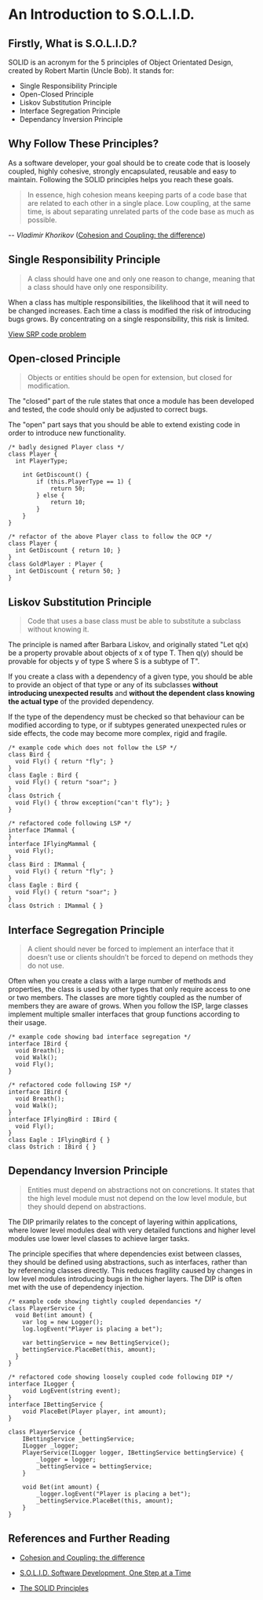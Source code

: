 # An Introduction to S.O.L.I.D.

## Firstly, What is S.O.L.I.D.?

SOLID is an acronym for the 5 principles of Object Orientated Design, created by Robert Martin (Uncle Bob). It stands for:

* Single Responsibility Principle
* Open-Closed Principle
* Liskov Substitution Principle
* Interface Segregation Principle
* Dependancy Inversion Principle

## Why Follow These Principles?

As a software developer, your goal should be to create code that is loosely coupled, highly cohesive, strongly encapsulated, reusable and easy to maintain. Following the SOLID principles helps you reach these goals.

> In essence, high cohesion means keeping parts of a code base that are related to each other in a single place. Low coupling, at the same time, is about separating unrelated parts of the code base as much as possible.

-- *Vladimir Khorikov* ([Cohesion and Coupling: the difference](http://enterprisecraftsmanship.com/2015/09/02/cohesion-coupling-difference/))

## Single Responsibility Principle

> A class should have one and only one reason to change, meaning that a class should have only one responsibility.

When a class has multiple responsibilities, the likelihood that it will need to be changed increases. Each time a class is modified the risk of introducing bugs grows. By concentrating on a single responsibility, this risk is limited.

[View SRP code problem](1_SRP_code_problem.md)

## Open-closed Principle

> Objects or entities should be open for extension, but closed for modification.

The "closed" part of the rule states that once a module has been developed and tested, the code should only be adjusted to correct bugs. 

The "open" part says that you should be able to extend existing code in order to introduce new functionality.

    /* badly designed Player class */
    class Player {
      int PlayerType;
  
    	int GetDiscount() {
    		if (this.PlayerType == 1) {
    			return 50;
    		} else {
    			return 10;
    		}
    	}
  	}
    
    /* refactor of the above Player class to follow the OCP */
    class Player {
      int GetDiscount { return 10; }
    }
    class GoldPlayer : Player {
      int GetDiscount { return 50; }
    }

## Liskov Substitution Principle

> Code that uses a base class must be able to substitute a subclass without knowing it.

The principle is named after Barbara Liskov, and originally stated "Let q(x) be a property provable about objects of x of type T. Then q(y) should be provable for objects y of type S where S is a subtype of T".

If you create a class with a dependency of a given type, you should be able to provide an object of that type or any of its subclasses **without introducing unexpected results** and **without the dependent class knowing the actual type** of the provided dependency. 

If the type of the dependency must be checked so that behaviour can be modified according to type, or if subtypes generated unexpected rules or side effects, the code may become more complex, rigid and fragile.

    /* example code which does not follow the LSP */
    class Bird {
      void Fly() { return "fly"; }
    }
    class Eagle : Bird {
      void Fly() { return "soar"; }
    }
    class Ostrich {
      void Fly() { throw exception("can't fly"); }
    }
    
    /* refactored code following LSP */
    interface IMammal {
    }
    interface IFlyingMammal {
      void Fly();
    }
    class Bird : IMammal {
      void Fly() { return "fly"; }
    }
    class Eagle : Bird {
      void Fly() { return "soar"; }
    }
    class Ostrich : IMammal { }

## Interface Segregation Principle

> A client should never be forced to implement an interface that it doesn’t use or clients shouldn’t be forced to depend on methods they do not use.

Often when you create a class with a large number of methods and properties, the class is used by other types that only require access to one or two members. The classes are more tightly coupled as the number of members they are aware of grows. When you follow the ISP, large classes implement multiple smaller interfaces that group functions according to their usage.

    /* example code showing bad interface segregation */
    interface IBird {
      void Breath();
      void Walk();
      void Fly();
    }
    
    /* refactored code following ISP */
    interface IBird {
      void Breath();
      void Walk();
    }
    interface IFlyingBird : IBird {
      void Fly();
    }
  	class Eagle : IFlyingBird { }
  	class Ostrich : IBird { }

## Dependancy Inversion Principle

> Entities must depend on abstractions not on concretions. It states that the high level module must not depend on the low level module, but they should depend on abstractions.

The DIP primarily relates to the concept of layering within applications, where lower level modules deal with very detailed functions and higher level modules use lower level classes to achieve larger tasks. 

The principle specifies that where dependencies exist between classes, they should be defined using abstractions, such as interfaces, rather than by referencing classes directly. This reduces fragility caused by changes in low level modules introducing bugs in the higher layers. The DIP is often met with the use of dependency injection.

    /* example code showing tightly coupled dependancies */
    class PlayerService {
      void Bet(int amount) {
  	    var log = new Logger();
  	    log.logEvent("Player is placing a bet");
  
  		var bettingService = new BettingService();
  		bettingService.PlaceBet(this, amount);
      }
    }
  
  	/* refactored code showing loosely coupled code following DIP */
  	interface ILogger {
  		void LogEvent(string event);
  	}
  	interface IBettingService {
  		void PlaceBet(Player player, int amount);
  	}
  	
  	class PlayerService {
  		IBettingService _bettingService;
  		ILogger _logger;
  		PlayerService(ILogger logger, IBettingService bettingService) {
  			_logger = logger;
  			_bettingService = bettingService;
  		}
  		
  		void Bet(int amount) {
  			_logger.logEvent("Player is placing a bet");
  			_bettingService.PlaceBet(this, amount);
  		}
  	}

## References and Further Reading

- [Cohesion and Coupling: the difference](http://enterprisecraftsmanship.com/2015/09/02/cohesion-coupling-difference/)

- [S.O.L.I.D. Software Development, One Step at a Time](http://www.codemag.com/article/1001061)

- [The SOLID Principles](http://www.blackwasp.co.uk/SOLID.aspx)
